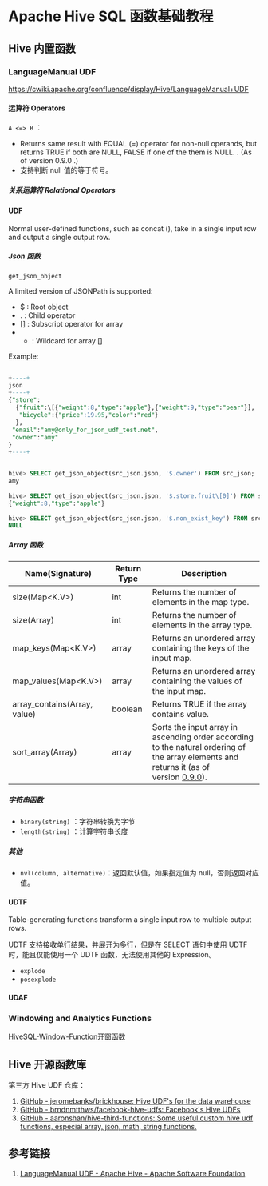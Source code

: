 # Apache Hive SQL 函数基础教程

## Hive 内置函数

### LanguageManual UDF

https://cwiki.apache.org/confluence/display/Hive/LanguageManual+UDF

#### 运算符 Operators

`A <=> B` ：
- Returns same result with EQUAL (=) operator for non-null operands, but returns TRUE if both are NULL, FALSE if one of the them is NULL. . (As of version 0.9.0 .)
- 支持判断 null 值的等于符号。

##### 关系运算符 Relational Operators

#### UDF

Normal user-defined functions, such as concat (), take in a single input row and output a single output row.

##### Json 函数

`get_json_object`

A limited version of JSONPath is supported:
- $ : Root object
- . : Child operator
- [] : Subscript operator for array
- * : Wildcard for array []

Example:
```sql

+----+
json
+----+
{"store":
  {"fruit":\[{"weight":8,"type":"apple"},{"weight":9,"type":"pear"}],
   "bicycle":{"price":19.95,"color":"red"}
  },
 "email":"amy@only_for_json_udf_test.net",
 "owner":"amy"
}
+----+


hive> SELECT get_json_object(src_json.json, '$.owner') FROM src_json;
amy
 
hive> SELECT get_json_object(src_json.json, '$.store.fruit\[0]') FROM src_json;
{"weight":8,"type":"apple"}
 
hive> SELECT get_json_object(src_json.json, '$.non_exist_key') FROM src_json;
NULL
```

##### Array 函数

| **Name(Signature)**             | **Return Type** | **Description**                                                                                                                                                                           |
| ------------------------------- | --------------- | ----------------------------------------------------------------------------------------------------------------------------------------------------------------------------------------- |
| size(Map<K.V>)                  | int             | Returns the number of elements in the map type.                                                                                                                                           |
| size(Array<T>)                  | int             | Returns the number of elements in the array type.                                                                                                                                         |
| map_keys(Map<K.V>)              | array<K>        | Returns an unordered array containing the keys of the input map.                                                                                                                          |
| map_values(Map<K.V>)            | array<V>        | Returns an unordered array containing the values of the input map.                                                                                                                        |
| array_contains(Array<T>, value) | boolean         | Returns TRUE if the array contains value.                                                                                                                                                 |
| sort_array(Array<T>)            | array<t>        | Sorts the input array in ascending order according to the natural ordering of the array elements and returns it (as of version [0.9.0](https://issues.apache.org/jira/browse/HIVE-2279)). |

##### 字符串函数

- `binary(string)` ：字符串转换为字节
- `length(string)` ：计算字符串长度

##### 其他

- `nvl(column, alternative)`：返回默认值，如果指定值为 null，否则返回对应值。

#### UDTF

Table-generating functions transform a single input row to multiple output rows.

UDTF 支持接收单行结果，并展开为多行，但是在 SELECT 语句中使用 UDTF 时，能且仅能使用一个 UDTF 函数，无法使用其他的 Expression。

- `explode`
- `posexplode`

#### UDAF

### Windowing and Analytics Functions

[HiveSQL-Window-Function开窗函数](work/component/Big-Data/Apache-Hive/development/HiveSQL-Window-Function开窗函数.md)

## Hive 开源函数库

第三方 Hive UDF 仓库：
1. [GitHub - jeromebanks/brickhouse: Hive UDF's for the data warehouse](https://github.com/jeromebanks/brickhouse)
2. [GitHub - brndnmtthws/facebook-hive-udfs: Facebook's Hive UDFs](https://github.com/brndnmtthws/facebook-hive-udfs)
3. [GitHub - aaronshan/hive-third-functions: Some useful custom hive udf functions, especial array, json, math, string functions.](https://github.com/aaronshan/hive-third-functions)

## 参考链接

1. [LanguageManual UDF - Apache Hive - Apache Software Foundation](https://cwiki.apache.org/confluence/display/Hive/LanguageManual+UDF)